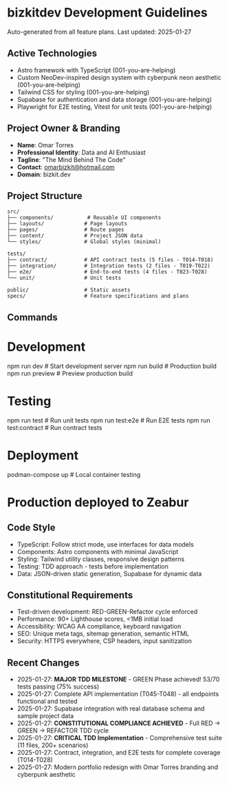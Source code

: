 # bizkitdev Development Guidelines

Auto-generated from all feature plans. Last updated: 2025-01-27

## Active Technologies

- Astro framework with TypeScript (001-you-are-helping)
- Custom NeoDev-inspired design system with cyberpunk neon aesthetic (001-you-are-helping)
- Tailwind CSS for styling (001-you-are-helping)
- Supabase for authentication and data storage (001-you-are-helping)
- Playwright for E2E testing, Vitest for unit tests (001-you-are-helping)

## Project Owner & Branding

- **Name**: Omar Torres
- **Professional Identity**: Data and AI Enthusiast  
- **Tagline**: "The Mind Behind The Code"
- **Contact**: omarbizkit@hotmail.com
- **Domain**: bizkit.dev

## Project Structure

```
src/
├── components/           # Reusable UI components
├── layouts/             # Page layouts
├── pages/               # Route pages
├── content/             # Project JSON data
└── styles/              # Global styles (minimal)

tests/
├── contract/            # API contract tests (5 files - T014-T018)
├── integration/         # Integration tests (2 files - T019-T022)
├── e2e/                 # End-to-end tests (4 files - T023-T028)
└── unit/                # Unit tests

public/                  # Static assets
specs/                   # Feature specifications and plans
```

## Commands

# Development

npm run dev # Start development server
npm run build # Production build
npm run preview # Preview production build

# Testing

npm run test # Run unit tests
npm run test:e2e # Run E2E tests
npm run test:contract # Run contract tests

# Deployment

podman-compose up # Local container testing

# Production deployed to Zeabur

## Code Style

- TypeScript: Follow strict mode, use interfaces for data models
- Components: Astro components with minimal JavaScript
- Styling: Tailwind utility classes, responsive design patterns
- Testing: TDD approach - tests before implementation
- Data: JSON-driven static generation, Supabase for dynamic data

## Constitutional Requirements

- Test-driven development: RED-GREEN-Refactor cycle enforced
- Performance: 90+ Lighthouse scores, <1MB initial load
- Accessibility: WCAG AA compliance, keyboard navigation
- SEO: Unique meta tags, sitemap generation, semantic HTML
- Security: HTTPS everywhere, CSP headers, input sanitization

## Recent Changes

- 2025-01-27: **MAJOR TDD MILESTONE** - GREEN Phase achieved! 53/70 tests passing (75% success)
- 2025-01-27: Complete API implementation (T045-T048) - all endpoints functional and tested
- 2025-01-27: Supabase integration with real database schema and sample project data
- 2025-01-27: **CONSTITUTIONAL COMPLIANCE ACHIEVED** - Full RED → GREEN → REFACTOR TDD cycle
- 2025-01-27: **CRITICAL TDD Implementation** - Comprehensive test suite (11 files, 200+ scenarios)
- 2025-01-27: Contract, integration, and E2E tests for complete coverage (T014-T028)
- 2025-01-27: Modern portfolio redesign with Omar Torres branding and cyberpunk aesthetic

<!-- MANUAL ADDITIONS START -->
<!-- MANUAL ADDITIONS END -->
